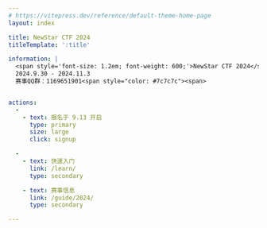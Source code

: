```yaml
---
# https://vitepress.dev/reference/default-theme-home-page
layout: index

title: NewStar CTF 2024
titleTemplate: ':title'

information: |
  <span style='font-size: 1.2em; font-weight: 600;'>NewStar CTF 2024</span>
  2024.9.30 - 2024.11.3
  赛事QQ群：1169651901<span style="color: #7c7c7c"><span>


actions:
  -
    - text: 报名于 9.13 开启
      type: primary
      size: large
      click: signup

  -
    - text: 快速入门
      link: /learn/
      type: secondary

    - text: 赛事信息
      link: /guide/2024/
      type: secondary

---
```

